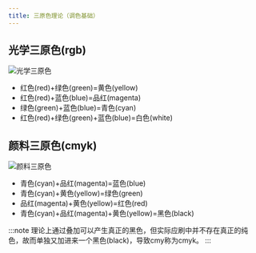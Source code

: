 ```yaml
---
title: 三原色理论（调色基础）
---
```


## 光学三原色(rgb)

![光学三原色](https://oss.kinda.info/image/202301232310306.png)

- 红色(red)+绿色(green)=黄色(yellow)
- 红色(red)+蓝色(blue)=品红(magenta)
- 绿色(green)+蓝色(blue)=青色(cyan)
- 红色(red)+绿色(green)+蓝色(blue)=白色(white)

## 颜料三原色(cmyk)

![颜料三原色](https://oss.kinda.info/image/202301232310503.png)

- 青色(cyan)+品红(magenta)=蓝色(blue)
- 青色(cyan)+黄色(yellow)=绿色(green)
- 品红(magenta)+黄色(yellow)=红色(red)
- 青色(cyan)+品红(magenta)+黄色(yellow)=黑色(black)

:::note
理论上通过叠加可以产生真正的黑色，但实际应刷中并不存在真正的纯色，故而单独又加进来一个黑色(black)，导致cmy称为cmyk。
:::